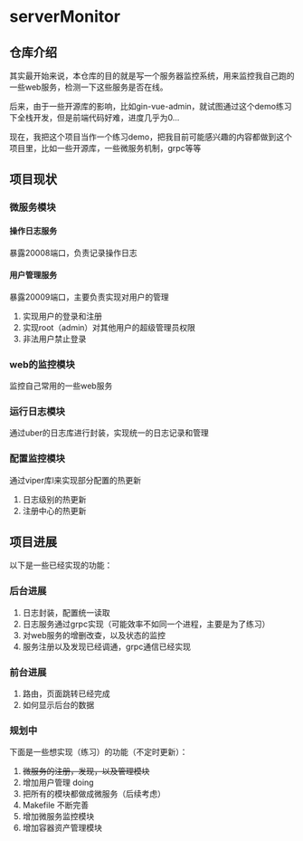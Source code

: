 # serverMonitor

## 仓库介绍

其实最开始来说，本仓库的目的就是写一个服务器监控系统，用来监控我自己跑的一些web服务，检测一下这些服务是否在线。

后来，由于一些开源库的影响，比如gin-vue-admin，就试图通过这个demo练习下全栈开发，但是前端代码好难，进度几乎为0...

现在，我把这个项目当作一个练习demo，把我目前可能感兴趣的内容都做到这个项目里，比如一些开源库，一些微服务机制，grpc等等

## 项目现状
### 微服务模块
#### 操作日志服务
暴露20008端口，负责记录操作日志

#### 用户管理服务
暴露20009端口，主要负责实现对用户的管理
1. 实现用户的登录和注册
2. 实现root（admin）对其他用户的超级管理员权限
3. 非法用户禁止登录

### web的监控模块
监控自己常用的一些web服务

### 运行日志模块
通过uber的日志库进行封装，实现统一的日志记录和管理

### 配置监控模块
通过viper库l来实现部分配置的热更新
1. 日志级别的热更新
2. 注册中心的热更新

## 项目进展

以下是一些已经实现的功能：
### 后台进展
1. 日志封装，配置统一读取
2. 日志服务通过grpc实现（可能效率不如同一个进程，主要是为了练习）
3. 对web服务的增删改查，以及状态的监控
4. 服务注册以及发现已经调通，grpc通信已经实现

### 前台进展

1. 路由，页面跳转已经完成
2. 如何显示后台的数据

### 规划中
下面是一些想实现（练习）的功能（不定时更新）：
1. ~~微服务的注册，发现，以及管理模块~~
2. 增加用户管理  doing
3. 把所有的模块都做成微服务（后续考虑）
4. Makefile 不断完善
5. 增加微服务监控模块
6. 增加容器资产管理模块
